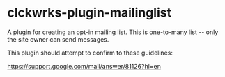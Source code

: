 clckwrks-plugin-mailinglist
===========================

A plugin for creating an opt-in mailing list. This is one-to-many list -- only the site owner can send messages.

This plugin should attempt to confirm to these guidelines:

https://support.google.com/mail/answer/81126?hl=en
